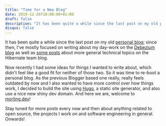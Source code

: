 ```yaml
---
title: "Time for a New Blog"
date: 2019-12-26T10:00:00+01:00
draft: false
description: "It has been quite a while since the last post on my old personal blog; since then, I’ve mostly focused on writing about my day-work on the Debezium blog as well as some posts about more general technical topics on the Hibernate team blog. Now recently I had some ideas for things I wanted to write about..."
disqus: false
---
```


It has been quite a while since the last post on my old [personal blog](http://musingsofaprogrammingaddict.blogspot.com/);
since then, I've mostly focused on writing about my day-work on the [Debezium blog](https://debezium.io/blog/) as well as [some posts](https://in.relation.to/gunnar-morling/) about more general technical topics on the Hibernate team blog.

Now recently I had some ideas for things I wanted to write about, which didn't feel like a good fit for neither of those two.
So it was time to re-boot a personal blog.
As the previous Blogger based one really, really feels outdated by now and I also wanted to have more control over how things work, I decided to build the site using [Hugo](https://gohugo.io/), a static site generator, and also use a nice new shiny dev domain.
And here we are, welcome to [morling.dev](/)!

Stay tuned for more posts every now and then about anything related to open source, the projects I work on and software engineering in general.
Onwards!
